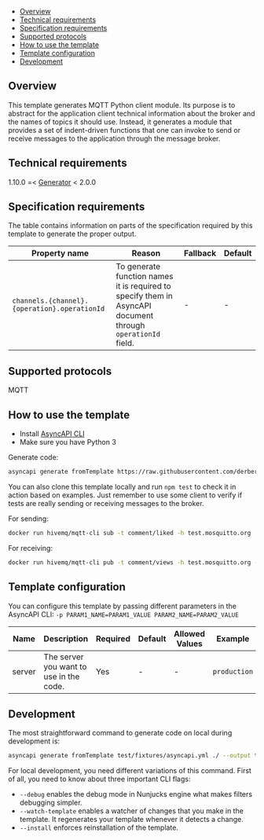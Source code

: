 - [Overview](#overview)
- [Technical requirements](#technical-requirements)
- [Specification requirements](#specification-requirements)
- [Supported protocols](#supported-protocols)
- [How to use the template](#how-to-use-the-template)
- [Template configuration](#template-configuration)
- [Development](#development)

## Overview

This template generates MQTT Python client module. Its purpose is to abstract for the application client technical information about the broker and the names of topics it should use. Instead, it generates a module that provides a set of indent-driven functions that one can invoke to send or receive messages to the application through the message broker.

## Technical requirements

1.10.0 =< [Generator](https://github.com/asyncapi/generator/) < 2.0.0

## Specification requirements

The table contains information on parts of the specification required by this template to generate the proper output.

Property name | Reason | Fallback | Default
---|---|---|---
`channels.{channel}.{operation}.operationId` | To generate function names it is required to specify them in AsyncAPI document through `operationId` field.  | - | -

## Supported protocols

MQTT

## How to use the template

- Install [AsyncAPI CLI](https://github.com/asyncapi/cli)
- Make sure you have Python 3

Generate code:

```bash
asyncapi generate fromTemplate https://raw.githubusercontent.com/derberg/python-mqtt-client-template/main/test/fixtures/asyncapi.yml https://github.com/derberg/python-mqtt-client-template --output myclient --force-write --param server=dev
```

You can also clone this template locally and run `npm test` to check it in action based on examples. Just remember to use some client to verify if tests are really sending or receiving messages to the broker.

For sending:

```bash
docker run hivemq/mqtt-cli sub -t comment/liked -h test.mosquitto.org
```
For receiving:
```bash
docker run hivemq/mqtt-cli pub -t comment/views -h test.mosquitto.org -m receiving-messages
```

## Template configuration

You can configure this template by passing different parameters in the AsyncAPI CLI: `-p PARAM1_NAME=PARAM1_VALUE PARAM2_NAME=PARAM2_VALUE`

Name | Description | Required | Default | Allowed Values | Example
---|---|---|---|---|---
|server|The server you want to use in the code.|Yes| - | - | `production`|

## Development

The most straightforward command to generate code on local during development is:
```bash
asyncapi generate fromTemplate test/fixtures/asyncapi.yml ./ --output test/project --force-write --param server=dev
```

For local development, you need different variations of this command. First of all, you need to know about three important CLI flags:
- `--debug` enables the debug mode in Nunjucks engine what makes filters debugging simpler. 
- `--watch-template` enables a watcher of changes that you make in the template. It regenerates your template whenever it detects a change.
- `--install` enforces reinstallation of the template.